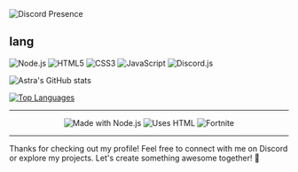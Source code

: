 <img src="https://lanyard-profile-readme.vercel.app/api/793283489852162079" alt="Discord Presence" />

## lang

![Node.js](https://img.shields.io/badge/Node.js-339933?style=for-the-badge&logo=nodedotjs&logoColor=white)
![HTML5](https://img.shields.io/badge/HTML5-E34F26?style=for-the-badge&logo=html5&logoColor=white)
![CSS3](https://img.shields.io/badge/CSS3-1572B6?style=for-the-badge&logo=css3&logoColor=white)
![JavaScript](https://img.shields.io/badge/JavaScript-F7DF1E?style=for-the-badge&logo=javascript&logoColor=black)
![Discord.js](https://img.shields.io/badge/Discord.js-7289DA?style=for-the-badge&logo=discord&logoColor=white)

![Astra's GitHub stats](https://github-readme-stats.vercel.app/api?username=AstraOGFN&show_icons=true&theme=radical)

[![Top Languages](https://github-readme-stats.vercel.app/api/top-langs/?username=AstraOGFN&layout=compact&theme=radical)](https://github.com/anuraghazra/github-readme-stats)

---

<p align="center">
  <img src="https://forthebadge.com/images/badges/made-with-nodejs.svg" alt="Made with Node.js" />
  <img src="https://forthebadge.com/images/badges/uses-html.svg" alt="Uses HTML" />
  <img src="https://forthebadge.com/images/badges/fortnite.svg" alt="Fortnite" />
</p>

---

Thanks for checking out my profile! Feel free to connect with me on Discord or explore my projects. Let's create something awesome together! 🚀
